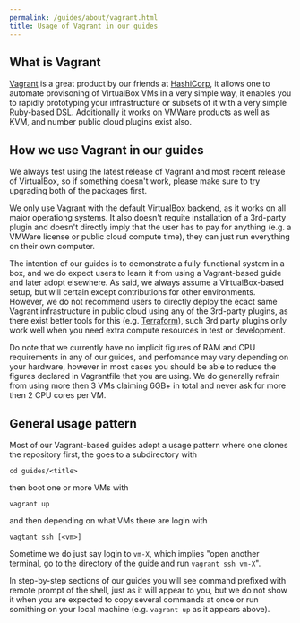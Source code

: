 ```yaml
---
permalink: /guides/about/vagrant.html
title: Usage of Vagrant in our guides
---
```


## What is Vagrant

[Vagrant](https://www.vagrantup.com/) is a great product by our friends at [HashiCorp](https://hashicorp.com/), it allows
one to automate provisoning of VirtualBox VMs in a very simple way, it enables you to rapidly prototyping your infrastructure
or subsets of it with a very simple Ruby-based DSL. Additionally it works on VMWare products as well as KVM, and number public
cloud plugins exist also.

## How we use Vagrant in our guides

We always test using the latest release of Vagrant and most recent release of VirtualBox, so if something doesn't work,
please make sure to try upgrading both of the packages first.

We only use Vagrant with the default VirtualBox backend, as it works on all major operationg systems. It also doesn't
requite installation of a 3rd-party plugin and doesn't directly imply that the user has to pay for anything (e.g. a VMWare
license or public cloud compute time), they can just run everything on their own computer.

The intention of our guides is to demonstrate a fully-functional system in a box, and we do expect users to learn it
from using a Vagrant-based guide and later adopt elsewhere. As said, we always assume a VirtualBox-based setup, but will
certain except contributions for other environments. However, we do not recommend users to directly deploy the ecact
same Vagrant infrastructure in public cloud using any of the 3rd-party plugins, as there exist better tools for this
(e.g. [Terraform](http://terraform.io)), such 3rd party plugins only work well when you need extra compute resources in test
or development.

Do note that we currently have no implicit figures of RAM and CPU requirements in any of our guides, and perfomance may
vary depending on your hardware, however in most cases you should be able to reduce the figures declared in Vagrantfile
that you are using. We do generally refrain from using more then 3 VMs claiming 6GB+ in total and never ask for more then
2 CPU cores per VM.

## General usage pattern

Most of our Vagrant-based guides adopt a usage pattern where one clones the repository first, the goes to a subdirectory with

    cd guides/<title>

then boot one or more VMs with

    vagrant up

and then depending on what VMs there are login with

    vagtant ssh [<vm>]


Sometime we do just say login to `vm-X`, which implies "open another terminal, go to the directory of the guide and run
`vagrant ssh vm-X`".

In step-by-step sections of our guides you will see command prefixed with remote prompt of the shell, just as it will
appear to you, but we do not show it when you are expected to copy several commands at once or run somithing on your
local machine (e.g. `vagrant up` as it appears above).
